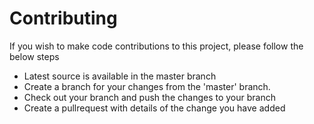 # **Contributing**

If you wish to make code contributions to this project, please follow the below steps

* Latest  source is available in the master branch  
* Create a branch for your changes from the 'master' branch. 
* Check out your branch and push the changes to your branch 
* Create a pullrequest  with details of the change you have added
